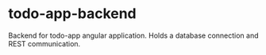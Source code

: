 # todo-app-backend

Backend for todo-app angular application.
Holds a database connection and REST communication.
